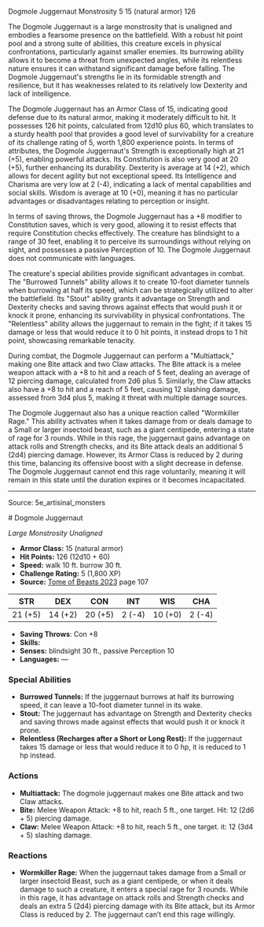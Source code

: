 <MonsterName/>Dogmole Juggernaut</MonsterName>
<CreatureType/>Monstrosity</CreatureType>
<CR/>5</CR>
<AC/>15 (natural armor)</AC>
<HP/>126</HP>
<summary>The Dogmole Juggernaut is a large monstrosity that is unaligned and embodies a fearsome presence on the battlefield. With a robust hit point pool and a strong suite of abilities, this creature excels in physical confrontations, particularly against smaller enemies. Its burrowing ability allows it to become a threat from unexpected angles, while its relentless nature ensures it can withstand significant damage before falling. The Dogmole Juggernaut's strengths lie in its formidable strength and resilience, but it has weaknesses related to its relatively low Dexterity and lack of intelligence. </summary>

<detail>

The Dogmole Juggernaut has an Armor Class of 15, indicating good defense due to its natural armor, making it moderately difficult to hit. It possesses 126 hit points, calculated from 12d10 plus 60, which translates to a sturdy health pool that provides a good level of survivability for a creature of its challenge rating of 5, worth 1,800 experience points. In terms of attributes, the Dogmole Juggernaut's Strength is exceptionally high at 21 (+5), enabling powerful attacks. Its Constitution is also very good at 20 (+5), further enhancing its durability. Dexterity is average at 14 (+2), which allows for decent agility but not exceptional speed. Its Intelligence and Charisma are very low at 2 (-4), indicating a lack of mental capabilities and social skills. Wisdom is average at 10 (+0), meaning it has no particular advantages or disadvantages relating to perception or insight.

In terms of saving throws, the Dogmole Juggernaut has a +8 modifier to Constitution saves, which is very good, allowing it to resist effects that require Constitution checks effectively. The creature has blindsight to a range of 30 feet, enabling it to perceive its surroundings without relying on sight, and possesses a passive Perception of 10. The Dogmole Juggernaut does not communicate with languages.

The creature's special abilities provide significant advantages in combat. The "Burrowed Tunnels" ability allows it to create 10-foot diameter tunnels when burrowing at half its speed, which can be strategically utilized to alter the battlefield. Its "Stout" ability grants it advantage on Strength and Dexterity checks and saving throws against effects that would push it or knock it prone, enhancing its survivability in physical confrontations. The "Relentless" ability allows the juggernaut to remain in the fight; if it takes 15 damage or less that would reduce it to 0 hit points, it instead drops to 1 hit point, showcasing remarkable tenacity.

During combat, the Dogmole Juggernaut can perform a "Multiattack," making one Bite attack and two Claw attacks. The Bite attack is a melee weapon attack with a +8 to hit and a reach of 5 feet, dealing an average of 12 piercing damage, calculated from 2d6 plus 5. Similarly, the Claw attacks also have a +8 to hit and a reach of 5 feet, causing 12 slashing damage, assessed from 3d4 plus 5, making it threat with multiple damage sources.

The Dogmole Juggernaut also has a unique reaction called "Wormkiller Rage." This ability activates when it takes damage from or deals damage to a Small or larger insectoid beast, such as a giant centipede, entering a state of rage for 3 rounds. While in this rage, the juggernaut gains advantage on attack rolls and Strength checks, and its Bite attack deals an additional 5 (2d4) piercing damage. However, its Armor Class is reduced by 2 during this time, balancing its offensive boost with a slight decrease in defense. The Dogmole Juggernaut cannot end this rage voluntarily, meaning it will remain in this state until the duration expires or it becomes incapacitated.</detail>



---

Source: 5e_artisinal_monsters

<statblock>
# Dogmole Juggernaut

*Large* *Monstrosity* *Unaligned*

- **Armor Class:** 15 (natural armor)
- **Hit Points:** 126 (12d10 + 60)
- **Speed:** walk 10 ft. burrow 30 ft.
- **Challenge Rating:** 5 (1,800 XP)
- **Source:** [Tome of Beasts 2023](https://koboldpress.com/kpstore/product/tome-of-beasts-1-2023-edition/) page 107

| STR | DEX | CON | INT | WIS | CHA |
| --- | --- | --- | --- | --- | --- |
| 21 (+5) | 14 (+2) | 20 (+5) | 2 (-4) | 10 (+0) | 2 (-4) |

- **Saving Throws**: Con +8
- **Skills:** 
- **Senses:** blindsight 30 ft., passive Perception 10
- **Languages:** —

### Special Abilities

- **Burrowed Tunnels:** If the juggernaut burrows at half its burrowing speed, it can leave a 10-foot diameter tunnel in its wake.
- **Stout:** The juggernaut has advantage on Strength and Dexterity checks and saving throws made against effects that would push it or knock it prone.
- **Relentless (Recharges after a Short or Long Rest):** If the juggernaut takes 15 damage or less that would reduce it to 0 hp, it is reduced to 1 hp instead.

### Actions

- **Multiattack:** The dogmole juggernaut makes one Bite attack and two Claw attacks.
- **Bite:** Melee Weapon Attack: +8 to hit, reach 5 ft., one target. Hit: 12 (2d6 + 5) piercing damage.
- **Claw:** Melee Weapon Attack: +8 to hit, reach 5 ft., one target. it: 12 (3d4 + 5) slashing damage.

### Reactions

- **Wormkiller Rage:** When the juggernaut takes damage from a Small or larger insectoid Beast, such as a giant centipede, or when it deals damage to such a creature, it enters a special rage for 3 rounds. While in this rage, it has advantage on attack rolls and Strength checks and deals an extra 5 (2d4) piercing damage with its Bite attack, but its Armor Class is reduced by 2. The juggernaut can’t end this rage willingly.
</statblock>


